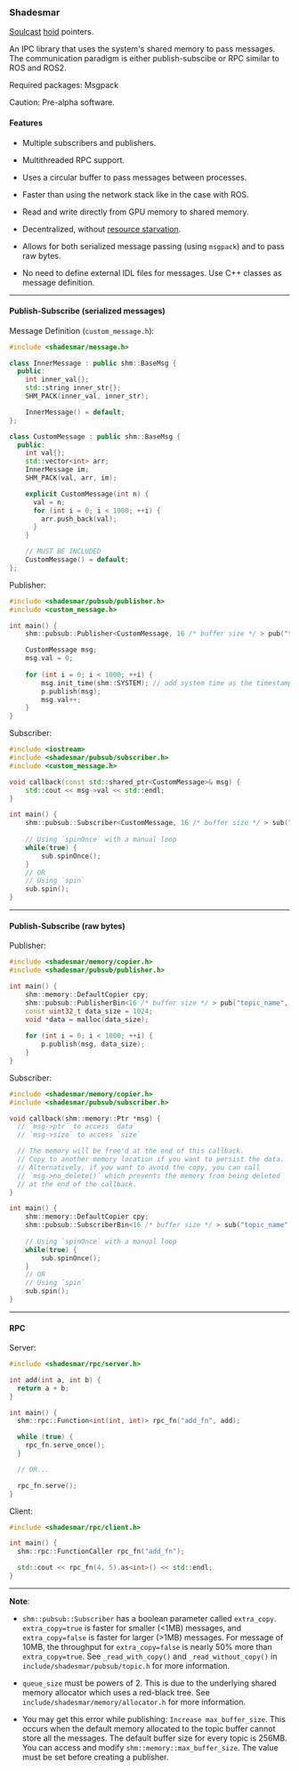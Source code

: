 ### Shadesmar

[Soulcast](https://stormlightarchive.fandom.com/wiki/Soulcasting) [hoid](https://stormlightarchive.fandom.com/wiki/Hoid) pointers.

An IPC library that uses the system's shared memory to pass messages. 
The communication paradigm is either publish-subscibe or RPC similar to ROS and ROS2.

Required packages: Msgpack

Caution: Pre-alpha software.


#### Features

* Multiple subscribers and publishers.

* Multithreaded RPC support.

* Uses a circular buffer to pass messages between processes.

* Faster than using the network stack like in the case with ROS.

* Read and write directly from GPU memory to shared memory.

* Decentralized, without [resource starvation](https://squadrick.github.io/journal/ipc-locks.html).

* Allows for both serialized message passing (using `msgpack`) and to 
pass raw bytes.

* No need to define external IDL files for messages. Use C++ classes as
message definition.

---

#### Publish-Subscribe (serialized messages)

Message Definition (`custom_message.h`):
```c++
#include <shadesmar/message.h>

class InnerMessage : public shm::BaseMsg {
  public:
    int inner_val{};
    std::string inner_str{};
    SHM_PACK(inner_val, inner_str);

    InnerMessage() = default;
};

class CustomMessage : public shm::BaseMsg {
  public:
    int val{};
    std::vector<int> arr;
    InnerMessage im;
    SHM_PACK(val, arr, im);

    explicit CustomMessage(int n) {
      val = n;
      for (int i = 0; i < 1000; ++i) {
        arr.push_back(val);
      }
    }

    // MUST BE INCLUDED
    CustomMessage() = default;
};
```

Publisher:
```c++
#include <shadesmar/pubsub/publisher.h>
#include <custom_message.h>

int main() {
    shm::pubsub::Publisher<CustomMessage, 16 /* buffer size */ > pub("topic_name");

    CustomMessage msg;
    msg.val = 0;
    
    for (int i = 0; i < 1000; ++i) {
        msg.init_time(shm::SYSTEM); // add system time as the timestamp
        p.publish(msg);
        msg.val++;
    }
}   
```

Subscriber:
```c++
#include <iostream>
#include <shadesmar/pubsub/subscriber.h>
#include <custom_message.h>

void callback(const std::shared_ptr<CustomMessage>& msg) {
    std::cout << msg->val << std::endl;
}

int main() {
    shm::pubsub::Subscriber<CustomMessage, 16 /* buffer size */ > sub("topic_name", callback);
    
    // Using `spinOnce` with a manual loop
    while(true) {
        sub.spinOnce();
    }
    // OR
    // Using `spin`
    sub.spin();
}
```

---

#### Publish-Subscribe (raw bytes)

Publisher:
```c++
#include <shadesmar/memory/copier.h>
#include <shadesmar/pubsub/publisher.h>

int main() {
    shm::memory::DefaultCopier cpy;
    shm::pubsub::PublisherBin<16 /* buffer size */ > pub("topic_name", &cpy);
    const uint32_t data_size = 1024;
    void *data = malloc(data_size);
    
    for (int i = 0; i < 1000; ++i) {
        p.publish(msg, data_size);
    }
}  
```

Subscriber:
```c++
#include <shadesmar/memory/copier.h>
#include <shadesmar/pubsub/subscriber.h>

void callback(shm::memory::Ptr *msg) {
  // `msg->ptr` to access `data`
  // `msg->size` to access `size`

  // The memory will be free'd at the end of this callback.
  // Copy to another memory location if you want to persist the data.
  // Alternatively, if you want to avoid the copy, you can call
  // `msg->no_delete()` which prevents the memory from being deleted
  // at the end of the callback.
}

int main() {
    shm::memory::DefaultCopier cpy;
    shm::pubsub::SubscriberBin<16 /* buffer size */ > sub("topic_name", &cpy, callback);
    
    // Using `spinOnce` with a manual loop
    while(true) {
        sub.spinOnce();
    }
    // OR
    // Using `spin`
    sub.spin();
}
```

---

#### RPC

Server:
```c++
#include <shadesmar/rpc/server.h>

int add(int a, int b) {
  return a + b;
}

int main() {
  shm::rpc::Function<int(int, int)> rpc_fn("add_fn", add);

  while (true) {
    rpc_fn.serve_once();
  }

  // OR...

  rpc_fn.serve();
}
```

Client:
```c++
#include <shadesmar/rpc/client.h>

int main() {
  shm::rpc::FunctionCaller rpc_fn("add_fn");

  std::cout << rpc_fn(4, 5).as<int>() << std::endl;
}
```

---

**Note**: 

* `shm::pubsub::Subscriber` has a boolean parameter called `extra_copy`. `extra_copy=true` is faster for smaller (<1MB) messages, and `extra_copy=false` is faster for larger (>1MB) messages. For message of 10MB, the throughput for `extra_copy=false` is nearly 50% more than `extra_copy=true`. See `_read_with_copy()` and `_read_without_copy()` in `include/shadesmar/pubsub/topic.h` for more information.

* `queue_size` must be powers of 2. This is due to the underlying shared memory allocator which uses a red-black tree. See `include/shadesmar/memory/allocator.h` for more information.

* You may get this error while publishing: `Increase max_buffer_size`. This occurs when the default memory allocated to the topic buffer cannot store all the messages. The default buffer size for every topic is 256MB. You can access and modify `shm::memory::max_buffer_size`. The value must be set before creating a publisher.
